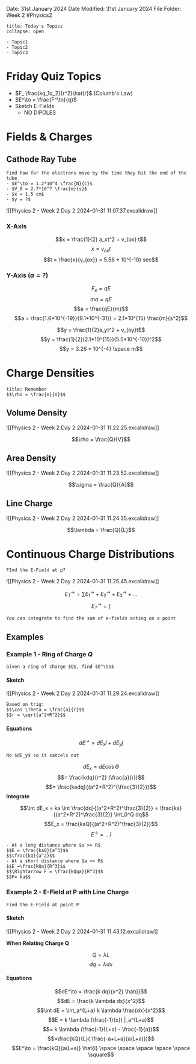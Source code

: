 Date: 31st January 2024
Date Modified: 31st January 2024
File Folder: Week 2
#Physics2

```ad-abstract
title: Today's Topics
collapse: open

- Topic1
- Topic2
- Topic3

```

# Friday Quiz Topics

- $F_ \frac{kq_1q_2}{r^2}\hat{r}$ (Columb's Law)
- $E^\to = \frac{F^\to}{q}$
- Sketch E-Fields
	- NO DIPOLES

# Fields & Charges
## Cathode Ray Tube

```ad-question
Find how far the electrons move by the time they hit the end of the tube
- $E^\to = 1.2*10^4 \frac{N}{c}$
- $V_0 = 2.7*10^7 \frac{m}{s}$
- $x = 1.5 cm$
- $y = ?$
```

![[Physics 2 - Week 2 Day 2 2024-01-31 11.07.37.excalidraw]]

### X-Axis

$$x = \frac{1}{2} a_xt^2 + v_{ox} t$$
$$x = v_{ox}t$$
$$t = \frac{x}{v_{ox}} = 5.56 * 10^{-10} sec$$

### Y-Axis ($a = ?$)

$$F_e = qE$$
$$ma = qE$$
$$a  = \frac{qE}{m}$$
$$a = \frac{1.6*10^{-19}}{9.1*10^{-31}} = 2.1*10^{15} \frac{m}{s^2}$$

$$y = \frac{1}{2}a_yt^2 + v_{oy}t$$
$$y = \frac{1}{2}(2.1*10^{15})(5.5*10^{-10})^2$$
$$y = 3.26 * 10^{-4} \space m$$

# Charge Densities

```ad-note
title: Remember
$$\rho = \frac{m}{V}$$
```

## Volume Density

![[Physics 2 - Week 2 Day 2 2024-01-31 11.22.25.excalidraw]]

$$\rho = \frac{Q}{V}$$

## Area Density

![[Physics 2 - Week 2 Day 2 2024-01-31 11.23.52.excalidraw]]

$$\sigma = \frac{Q}{A}$$

## Line Charge

![[Physics 2 - Week 2 Day 2 2024-01-31 11.24.35.excalidraw]]

$$\lambda = \frac{Q}{L}$$
# Continuous Charge Distributions

```ad-question
FInd the E-Field at p?
```

![[Physics 2 - Week 2 Day 2 2024-01-31 11.25.45.excalidraw]]

$$E_T^\to = \sum E_1^\to + E_2^\to + E_3^\to+...$$
$$E_T^\to = \int$$
```ad-important
You can integrate to find the sum of e-fields acting on a point
```

## Examples

### Example 1 - Ring of Charge $Q$

```ad-question
Given a ring of charge $Q$, find $E^\to$
```

#### Sketch

![[Physics 2 - Week 2 Day 2 2024-01-31 11.29.24.excalidraw]]

```ad-note
Based on trig:
$$\cos \Theta = \frac{a}{r}$$
$$r = \sqrt{a^2+R^2}$$
```

#### Equations

$$dE^\to = dE_x\hat{i}+dE_y \hat{j}$$
```ad-note
No $dE_y$ so it cancels out
```

$$dE_x = dE\cos \Theta$$
$$= \frac{kdq}{r^2} (\frac{a}{r})$$
$$= \frac{kadq}{(a^2+R^2)^{\frac{3}{2}}}$$
**Integrate**

$$\int dE_x = ka \int \frac{dq}{(a^2+R^2)^\frac{3}{2}} = \frac{ka}{(a^2+R^2)^\frac{3}{2}} \int_0^Q dq$$
$$E_x = \frac{kaQ}{(a^2+R^2)^\frac{3}{2}}$$
$$E^\to = ... \hat{i}$$

```ad-important
- At a long distance where $a >> R$
$$E = \frac{kaQ}{a^3}$$ 
$$\frac{kQ}{a^2}$$
- At a short distance where $a << R$
$$E =\frac{kQa}{R^3}$$
$$\Rightarrow F = \frac{kQqa}{R^3}$$
$$F= ka$$
```

### Example 2 - E-Field at P with Line Charge

```ad-question
Find the E-Field at point P
```

#### Sketch

![[Physics 2 - Week 2 Day 2 2024-01-31 11.43.12.excalidraw]]

**When Relating Charge Q**

$$Q = \lambda L$$
$$dq = \lambda dx$$

#### Equations

$$dE^\to = \frac{k dq}{x^2} \hat{i}$$
$$dE = \frac{k \lambda dx}{x^2}$$
$$\int dE = \int_a^{L+a} k \lambda \frac{dx}{x^2}$$
$$E = k \lambda (\frac{-1}{x}) |_a^{L+a}$$
$$= k \lambda (\frac{-1}{L+a} - \frac{-1}{a})$$
$$=\frac{kQ}{L}( \frac{-a+L+a}{a(L+a)})$$
$$E^\to = \frac{kQ}{a(L+a)} \hat{i} \space \space \space \space \space \square$$


